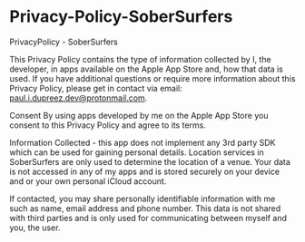 # Privacy-Policy-SoberSurfers

PrivacyPolicy - SoberSurfers

This Privacy Policy contains the type of information collected by I, the developer, in apps available on the Apple App Store and, how that data is used. If you have additional questions or require more information about this Privacy Policy, please get in contact via email: paul.i.dupreez.dev@protonmail.com.

Consent By using apps developed by me on the Apple App Store you consent to this Privacy Policy and agree to its terms.

Information Collected - this app does not implement any 3rd party SDK which can be used for gaining personal details. Location services in SoberSurfers are only used to determine the location of a venue. Your data is not accessed in any of my apps and is stored securely on your device and or your own personal iCloud account.

If contacted, you may share personally identifiable information with me such as name, email address and phone number. This data is not shared with third parties and is only used for communicating between myself and you, the user.
